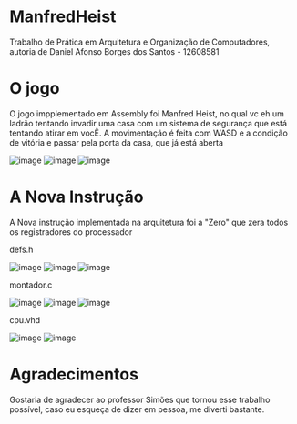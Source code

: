 # ManfredHeist

Trabalho de Prática em Arquitetura e Organização de Computadores, autoria de Daniel Afonso Borges dos Santos - 12608581

# O jogo

 O jogo impplementado em Assembly foi Manfred Heist, no qual vc eh um ladrão tentando invadir uma casa com um sistema de segurança que está tentando atirar em vocÊ.
 A movimentação é feita com WASD e a condição de vitória e passar pela porta da casa, que já está aberta

![image](https://user-images.githubusercontent.com/68250033/181761367-7e38a410-87f1-4021-bdb6-ab651f3a0280.png)
![image](https://user-images.githubusercontent.com/68250033/181761486-218f146a-b179-4438-a013-c1d9249b37ff.png)
![image](https://user-images.githubusercontent.com/68250033/181761606-6251d80b-0126-421d-a645-5f4e1cd09a7f.png)

# A Nova Instrução
 
 A Nova instrução implementada na arquitetura foi a "Zero" que zera todos os registradores do processador

defs.h

![image](https://user-images.githubusercontent.com/68250033/181762410-1989f83e-e05a-4d31-af0d-f7b90b93555f.png)
![image](https://user-images.githubusercontent.com/68250033/181762463-521e916e-6b13-4356-a194-edc4f1833e72.png)
![image](https://user-images.githubusercontent.com/68250033/181762535-69880125-09a4-4231-bf2d-e3fec88d6678.png)

montador.c

![image](https://user-images.githubusercontent.com/68250033/181762791-936e8719-55f0-4182-9076-58b277157437.png)
![image](https://user-images.githubusercontent.com/68250033/181762868-7409da2c-14d9-4a77-b8f3-454730ff1f28.png)
![image](https://user-images.githubusercontent.com/68250033/181762936-9897fb32-64f0-42e5-9be4-1133e7bfd1f4.png)

cpu.vhd

![image](https://user-images.githubusercontent.com/68250033/181762991-ff6a5124-323d-4634-bc1a-41534e8ea875.png)
![image](https://user-images.githubusercontent.com/68250033/181763066-81ab5422-498f-4d09-adb6-c2571b858716.png)

# Agradecimentos

 Gostaria de agradecer ao professor Simões que tornou esse trabalho possível, caso eu esqueça de dizer em pessoa, me diverti bastante.
